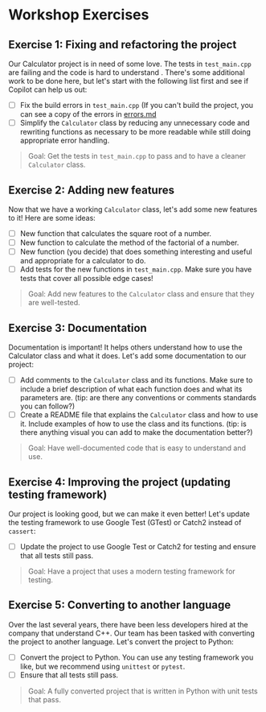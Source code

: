 # Workshop Exercises

## Exercise 1: Fixing and refactoring the project

Our Calculator project is in need of some love. The tests in `test_main.cpp` are failing and the code is hard to understand . There's some additional work to be done here, but let's start with the following list first and see if Copilot can help us out:

- [ ] Fix the build errors in `test_main.cpp` (If you can't build the project, you can see a copy of the errors in [errors.md](errors.md)
- [ ] Simplify the `Calculator` class by reducing any unnecessary code and rewriting functions as necessary to be more readable while still doing appropriate error handling.

> Goal: Get the tests in `test_main.cpp` to pass and to have a cleaner `Calculator` class.

## Exercise 2: Adding new features

Now that we have a working `Calculator` class, let's add some new features to it! Here are some ideas:

- [ ] New function that calculates the square root of a number.
- [ ] New function to calculate the method of the factorial of a number.
- [ ] New function (you decide) that does something interesting and useful and appropriate for a calculator to do.
- [ ] Add tests for the new functions in `test_main.cpp`. Make sure you have tests that cover all possible edge cases!

> Goal: Add new features to the `Calculator` class and ensure that they are well-tested.

## Exercise 3: Documentation

Documentation is important! It helps others understand how to use the Calculator class and what it does. Let's add some documentation to our project:

- [ ] Add comments to the `Calculator` class and its functions. Make sure to include a brief description of what each function does and what its parameters are. (tip: are there any conventions or comments standards you can follow?)
- [ ] Create a README file that explains the `Calculator` class and how to use it. Include examples of how to use the class and its functions. (tip: is there anything visual you can add to make the documentation better?)

> Goal: Have well-documented code that is easy to understand and use.

## Exercise 4: Improving the project (updating testing framework)

Our project is looking good, but we can make it even better! Let's update the testing framework to use Google Test (GTest) or Catch2 instead of `cassert`:

- [ ] Update the project to use Google Test or Catch2 for testing and ensure that all tests still pass.

> Goal: Have a project that uses a modern testing framework for testing.

## Exercise 5: Converting to another language

Over the last several years, there have been less developers hired at the company that understand C++. Our team has been tasked with converting the project to another language. Let's convert the project to Python:

- [ ] Convert the project to Python. You can use any testing framework you like, but we recommend using `unittest` or `pytest`.
- [ ] Ensure that all tests still pass.

> Goal: A fully converted project that is written in Python with unit tests that pass.
